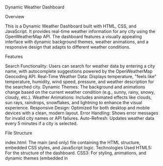 Dynamic Weather Dashboard

Overview

This is a Dynamic Weather Dashboard built with HTML, CSS, and JavaScript. It provides real-time weather information for any city using the OpenWeatherMap API. The dashboard features a visually appealing interface with dynamic background themes, weather animations, and a responsive design that adapts to different weather conditions.

Features

Search Functionality: Users can search for weather data by entering a city name, with autocomplete suggestions powered by the OpenWeatherMap Geocoding API.
Real-Time Weather Data: Displays temperature, "feels like" temperature, humidity, wind speed, pressure, and weather description for the searched city.
Dynamic Themes: The background and animations change based on the current weather condition (e.g., sunny, rainy, snowy, cloudy, etc.).
Weather Animations: Includes animated effects like clouds, sun rays, raindrops, snowflakes, and lightning to enhance the visual experience.
Responsive Design: Optimized for both desktop and mobile devices with a clean, modern layout.
Error Handling: Shows error messages for invalid city names or API failures.
Auto-Refresh: Updates weather data every 5 minutes if a city is selected.

File Structure

index.html: The main (and only) file containing the HTML structure, embedded CSS styles, and JavaScript logic.
Technologies Used
HTML5: For the structure of the dashboard.
CSS3: For styling, animations, and dynamic themes (embedded in <style> tags).
JavaScript: For API integration, DOM manipulation, and interactivity (embedded in <script> tags).
OpenWeatherMap API: Provides weather data (weather endpoint) and city suggestions (geo endpoint).

How It Works

API Integration:
Uses the OpenWeatherMap API with a provided API key (e28bfa8175cca343995da33921cc4dd1).
Fetches weather data via the /weather endpoint and city suggestions via the /geo endpoint.
Dynamic UI:
The search input triggers city suggestions as the user types.
Upon selecting a city or pressing "Search" (or Enter), the app fetches and displays weather data.
The background theme and animations update based on the weather condition (e.g., "Clear", "Rain", "Snow").

Animations:

CSS keyframes animate clouds, sun rays, raindrops, snowflakes, and lightning effects across the screen.

Notes

API Key: The current API key is hardcoded in the script. For production use, consider securing it (e.g., via environment variables or a backend proxy).
Dependencies: No external libraries are required; everything is self-contained in index.html.
Browser Compatibility: Works best in modern browsers supporting CSS animations and ES6 JavaScript.
